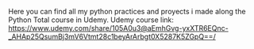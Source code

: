 Here you can find all my python practices and proyects i made along the Python Total course in Udemy.
Udemy course link: https://www.udemy.com/share/105A0u3@aEmhGvg-yxXTR6EQnc-_AHAp25QsumBj3mV6Vtmt28c1beyArArbgt0X5287K5ZGpQ==/

